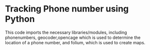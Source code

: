 # Tracking Phone number using Python
This code imports the necessary libraries/modules, including phonenumbers, geocoder,opencage which is used to determine the location of a phone number, and folium, which is used to create maps.
